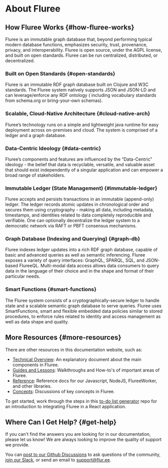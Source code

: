# About Fluree

## How Fluree Works {#how-fluree-works}

Fluree is an immutable graph database that, beyond performing typical modern database functions, emphasizes security, trust, provenance, privacy, and interoperability. Fluree is open source, under the AGPL license, and built on open standards. Fluree can be run centralized, distributed, or decentralized.

### Built on Open Standards {#open-standards}

Fluree is an immutable RDF graph database built on Clojure and W3C standards. The Fluree system natively supports JSON and JSON-LD and can leverage/enforce any RDF ontology ( including vocabulary standards from schema.org or bring-your-own schemas).

### Scalable, Cloud-Native Architecture {#cloud-native-arch}

Fluree’s technology runs on a simple and lightweight java runtime for easy deployment across on-premises and cloud. The system is comprised of a ledger and a graph database.

### Data-Centric Ideology {#data-centric}

Fluree’s components and features are influenced by the “Data-Centric” ideology - the belief that data is recyclable, versatile, and valuable asset that should exist independently of a singular application and can empower a broad range of stakeholders.

### Immutable Ledger (State Management) {#immutable-ledger}

Fluree accepts and persists transactions in an immutable (append-only) ledger. The ledger records atomic updates in chronological order and secures them using cryptography - making all data, including metadata, timestamps, and identities related to data completely reproducible and verifiable. One can optionally decentralize the ledger system to a democratic network via RAFT or PBFT consensus mechanisms.

### Graph Database (Indexing and Querying) {#graph-db}

Fluree indexes ledger updates into a rich RDF graph database, capable of basic and advanced queries as well as semantic inferencing. Fluree exposes a variety of query interfaces: GraphQL, SPARQL, SQL, and JSON-based FlureeQL. Multi-modal data access allows data consumers to query data in the language of their choice and in the shape and format of their particular needs.

### Smart Functions {#smart-functions}

The Fluree system consists of a cryptographically-secure ledger to handle state and a scalable semantic graph database to serve queries. Fluree uses SmartFunctions, smart and flexible embedded data policies similar to stored procedures, to enforce rules related to identity and access management as well as data shape and quality.

## More Resources {#more-resources}

There are other resources in this documentation website, such as:

- [Technical Overview](/concepts/technical_overview.md): An explanatory document about the main
  components in Fluree.
- [Guides and Lessons](/guides/guides.mdx): Walkthroughs and How-to's of important areas of Fluree.
- [Reference](/reference/reference.mdx): Reference docs for our Javascript, NodeJS, FlureeWorker, and
  other libraries.
- [Concepts](/concepts/concepts.mdx): Discussions of key concepts in Fluree.

To get started, work through the steps in this [to-do list generator](https://github.com/fluree/to-do-lists-generator)
repo for an introduction to integrating Fluree in a React application.

## Where Can I Get Help? {#get-help}

If you can't find the answers you are looking for in our documentation, please
let us know! We are always looking to improve the quality of support we provide.

You can [post to our Github Discussions](https://github.com/fluree/db/discussions) to ask questions
of the community, [join our Slack](https://launchpass.com/flureedb), or send an email to
[support@flur.ee](mailto:support@flur.ee).
